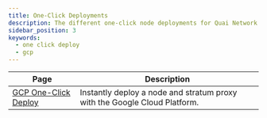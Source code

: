```yaml
---
title: One-Click Deployments
description: The different one-click node deployments for Quai Network.
sidebar_position: 3
keywords:
  - one click deploy
  - gcp
---
```


| Page                                                       | Description                                                               |
| ---------------------------------------------------------- | ------------------------------------------------------------------------- |
| [GCP One-Click Deploy](/participate/node/one-click/gcp.md) | Instantly deploy a node and stratum proxy with the Google Cloud Platform. |
